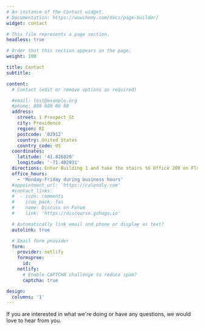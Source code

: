 ```yaml
---
# An instance of the Contact widget.
# Documentation: https://wowchemy.com/docs/page-builder/
widget: contact

# This file represents a page section.
headless: true

# Order that this section appears on the page.
weight: 100

title: Contact
subtitle:

content:
  # Contact (edit or remove options as required)

  #email: test@example.org
  #phone: 888 888 88 88
  address:
    street: 1 Prospect St
    city: Providence 
    region: RI
    postcode: '02912'
    country: United States
    country_code: US
  coordinates:
    latitude: '41.826820'
    longitude: '-71.402931'
  directions: Enter Building 1 and take the stairs to Office 200 on Floor 2
  office_hours:
    - 'Monday-Friday during business hours'  
  #appointment_url: 'https://calendly.com'
  #contact_links:
  #  - icon: comments
  #    icon_pack: fas
  #    name: Discuss on Forum
  #    link: 'https://discourse.gohugo.io'

  # Automatically link email and phone or display as text?
  autolink: true

  # Email form provider
  form:
    provider: netlify
    formspree:
      id:
    netlify:
      # Enable CAPTCHA challenge to reduce spam?
      captcha: true

design:
  columns: '1'
---
```


If you are interested in what we're doing or have any questions, we would love to hear from you.

